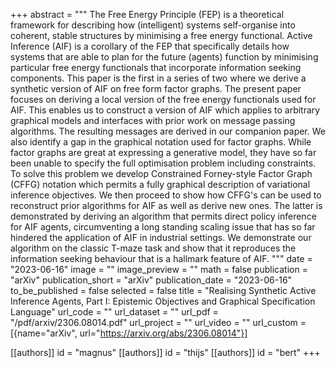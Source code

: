 +++
abstract = """
The Free Energy Principle (FEP) is a theoretical framework for describing how (intelligent) systems self-organise into coherent, stable structures by minimising a free energy functional. Active Inference (AIF) is a corollary of the FEP that specifically details how systems that are able to plan for the future (agents) function by minimising particular free energy functionals that incorporate information seeking components. This paper is the first in a series of two where we derive a synthetic version of AIF on free form factor graphs. The present paper focuses on deriving a local version of the free energy functionals used for AIF. This enables us to construct a version of AIF which applies to arbitrary graphical models and interfaces with prior work on message passing algorithms. The resulting messages are derived in our companion paper. We also identify a gap in the graphical notation used for factor graphs. While factor graphs are great at expressing a generative model, they have so far been unable to specify the full optimisation problem including constraints. To solve this problem we develop Constrained Forney-style Factor Graph (CFFG) notation which permits a fully graphical description of variational inference objectives. We then proceed to show how CFFG's can be used to reconstruct prior algorithms for AIF as well as derive new ones. The latter is demonstrated by deriving an algorithm that permits direct policy inference for AIF agents, circumventing a long standing scaling issue that has so far hindered the application of AIF in industrial settings. We demonstrate our algorithm on the classic T-maze task and show that it reproduces the information seeking behaviour that is a hallmark feature of AIF.
"""
date = "2023-06-16"
image = ""
image_preview = ""
math = false
publication = "arXiv"
publication_short = "arXiv"
publication_date = "2023-06-16"
to_be_published = false
selected = false
title = "Realising Synthetic Active Inference Agents, Part I: Epistemic Objectives and Graphical Specification Language"
url_code = ""
url_dataset = ""
url_pdf = "/pdf/arxiv/2306.08014.pdf"
url_project = ""
url_video = ""
url_custom = [{name="arXiv", url="https://arxiv.org/abs/2306.08014"}]

[[authors]]
    id = "magnus"
[[authors]]
    id = "thijs"
[[authors]]
    id = "bert"
+++
